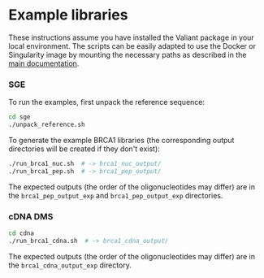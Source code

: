 # Example libraries

These instructions assume you have installed the Valiant package in your local environment. The scripts can be easily adapted to use the Docker or Singularity image by mounting the necessary paths as described in the [main documentation](../README.md).

### SGE

To run the examples, first unpack the reference sequence:

```sh
cd sge
./unpack_reference.sh
```

To generate the example BRCA1 libraries (the corresponding output directories will be created if they don't exist):

```sh
./run_brca1_nuc.sh  # -> brca1_nuc_output/
./run_brca1_pep.sh  # -> brca1_pep_output/
```

The expected outputs (the order of the oligonucleotides may differ) are in the `brca1_pep_output_exp` and `brca1_pep_output_exp` directories.

### cDNA DMS

```sh
cd cdna
./run_brca1_cdna.sh  # -> brca1_cdna_output/
```

The expected outputs (the order of the oligonucleotides may differ) are in the `brca1_cdna_output_exp` directory.

